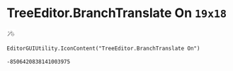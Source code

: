 # TreeEditor.BranchTranslate On `19x18`
<img src="/img/TreeEditor.BranchTranslate%20On.png" width=19 height=18>

``` CSharp
EditorGUIUtility.IconContent("TreeEditor.BranchTranslate On")
```
```
-8506420838141003975
```
